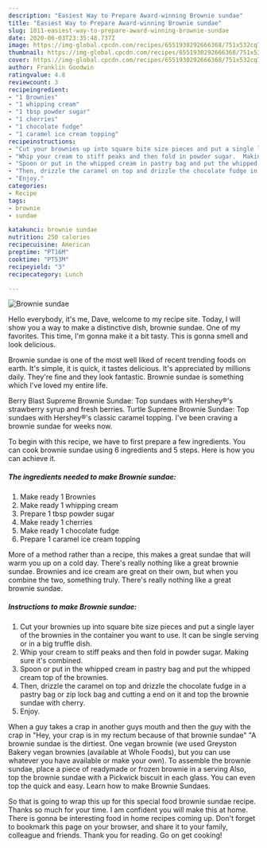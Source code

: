 ```yaml
---
description: "Easiest Way to Prepare Award-winning Brownie sundae"
title: "Easiest Way to Prepare Award-winning Brownie sundae"
slug: 1011-easiest-way-to-prepare-award-winning-brownie-sundae
date: 2020-06-03T23:35:48.737Z
image: https://img-global.cpcdn.com/recipes/6551930292666368/751x532cq70/brownie-sundae-recipe-main-photo.jpg
thumbnail: https://img-global.cpcdn.com/recipes/6551930292666368/751x532cq70/brownie-sundae-recipe-main-photo.jpg
cover: https://img-global.cpcdn.com/recipes/6551930292666368/751x532cq70/brownie-sundae-recipe-main-photo.jpg
author: Franklin Goodwin
ratingvalue: 4.8
reviewcount: 3
recipeingredient:
- "1 Brownies"
- "1 whipping cream"
- "1 tbsp powder sugar"
- "1 cherries"
- "1 chocolate fudge"
- "1 caramel ice cream topping"
recipeinstructions:
- "Cut your brownies up into square bite size pieces and put a single layer of the brownies in the container you want to use. It can be single serving or in a big truffle dish."
- "Whip your cream to stiff peaks and then fold in powder sugar.  Making sure it&#39;s combined."
- "Spoon or put in the whipped cream in pastry bag and put the whipped cream top of the brownies."
- "Then, drizzle the caramel on top and drizzle the chocolate fudge in a pastry bag or zip lock bag and cutting a end on it and top the brownie sundae with  cherry."
- "Enjoy."
categories:
- Recipe
tags:
- brownie
- sundae

katakunci: brownie sundae 
nutrition: 250 calories
recipecuisine: American
preptime: "PT16M"
cooktime: "PT53M"
recipeyield: "3"
recipecategory: Lunch

---
```



![Brownie sundae](https://img-global.cpcdn.com/recipes/6551930292666368/751x532cq70/brownie-sundae-recipe-main-photo.jpg)

Hello everybody, it's me, Dave, welcome to my recipe site. Today, I will show you a way to make a distinctive dish, brownie sundae. One of my favorites. This time, I'm gonna make it a bit tasty. This is gonna smell and look delicious.

Brownie sundae is one of the most well liked of recent trending foods on earth. It's simple, it is quick, it tastes delicious. It's appreciated by millions daily. They're fine and they look fantastic. Brownie sundae is something which I've loved my entire life.

Berry Blast Supreme Brownie Sundae: Top sundaes with Hershey®&#39;s strawberry syrup and fresh berries. Turtle Supreme Brownie Sundae: Top sundaes with Hershey®&#39;s classic caramel topping. I&#39;ve been craving a brownie sundae for weeks now.


To begin with this recipe, we have to first prepare a few ingredients. You can cook brownie sundae using 6 ingredients and 5 steps. Here is how you can achieve it.

<!--inarticleads1-->

##### The ingredients needed to make Brownie sundae:

1. Make ready 1 Brownies
1. Make ready 1 whipping cream
1. Prepare 1 tbsp powder sugar
1. Make ready 1 cherries
1. Make ready 1 chocolate fudge
1. Prepare 1 caramel ice cream topping


More of a method rather than a recipe, this makes a great sundae that will warm you up on a cold day. There&#39;s really nothing like a great brownie sundae. Brownies and ice cream are great on their own, but when you combine the two, something truly. There&#39;s really nothing like a great brownie sundae. 

<!--inarticleads2-->

##### Instructions to make Brownie sundae:

1. Cut your brownies up into square bite size pieces and put a single layer of the brownies in the container you want to use. It can be single serving or in a big truffle dish.
1. Whip your cream to stiff peaks and then fold in powder sugar.  Making sure it&#39;s combined.
1. Spoon or put in the whipped cream in pastry bag and put the whipped cream top of the brownies.
1. Then, drizzle the caramel on top and drizzle the chocolate fudge in a pastry bag or zip lock bag and cutting a end on it and top the brownie sundae with  cherry.
1. Enjoy.


When a guy takes a crap in another guys mouth and then the guy with the crap in &#34;Hey, your crap is in my rectum because of that brownie sundae&#34; &#34;A brownie sundae is the dirtiest. One vegan brownie (we used Greyston Bakery vegan brownies (available at Whole Foods), but you can use whatever you have available or make your own). To assemble the brownie sundae, place a piece of readymade or frozen brownie in a serving Also, top the brownie sundae with a Pickwick biscuit in each glass. You can even top the quick and easy. Learn how to make Brownie Sundaes. 

So that is going to wrap this up for this special food brownie sundae recipe. Thanks so much for your time. I am confident you will make this at home. There is gonna be interesting food in home recipes coming up. Don't forget to bookmark this page on your browser, and share it to your family, colleague and friends. Thank you for reading. Go on get cooking!
